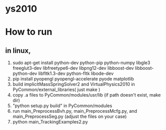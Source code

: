 # ys2010

How to run
==================


in linux,
-------------------

1. sudo apt-get install python-dev python-pip python-numpy libgle3 freeglut3-dev libfreetype6-dev libpng12-dev libboost-dev libboost-python-dev libfltk1.3-dev python-fltk libode-dev 
2. pip install pyopengl pyopengl-accelerate pyode matplotlib
3. build implicitMassSpringSolver2 and VirtualPhysics2010 in PyCommon/external_libraries( just make )
4. copy .a files to PyCommon/modules/usr/lib (if path doesn't exist, make dir)
5. "python setup.py build"  in PyCommon/modules
6. run main_PreprocessBvh.py, main_PreprocessMcfg.py, and main_PreprocessSeg.py (adjust the files on your case)
7. python main_TrackingExamples2.py
